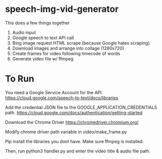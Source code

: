 # speech-img-vid-generator

This does a few things together

1. Audio input
2. Google speech to text API call
3. Bing image request HTML scrape (because Google hates scraping)
4. Download images and arrange into collage (1280x720)
5. Create frames for video following timecode of words
6. Generate video file w/ ffmpeg

# To Run
You need a Google Service Account for the API.
https://cloud.google.com/speech-to-text/docs/libraries

Add the credential JSON file to the GOOGLE_APPLICATION_CREDENTIALS path.
https://cloud.google.com/docs/authentication/getting-started

Download the Chrome Driver
https://chromedriver.chromium.org/

Modify chrome driver path variable in video/make_frame.py

Pip install the libraries you dont have.
Make sure ffmpeg is installed.

Then, run python3 handler.py and enter the video title & audio file path.
